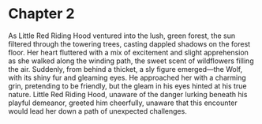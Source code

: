 # Chapter 2
As Little Red Riding Hood ventured into the lush, green forest, the sun filtered through the towering trees, casting dappled shadows on the forest floor. Her heart fluttered with a mix of excitement and slight apprehension as she walked along the winding path, the sweet scent of wildflowers filling the air. Suddenly, from behind a thicket, a sly figure emerged—the Wolf, with its shiny fur and gleaming eyes. He approached her with a charming grin, pretending to be friendly, but the gleam in his eyes hinted at his true nature. Little Red Riding Hood, unaware of the danger lurking beneath his playful demeanor, greeted him cheerfully, unaware that this encounter would lead her down a path of unexpected challenges.
